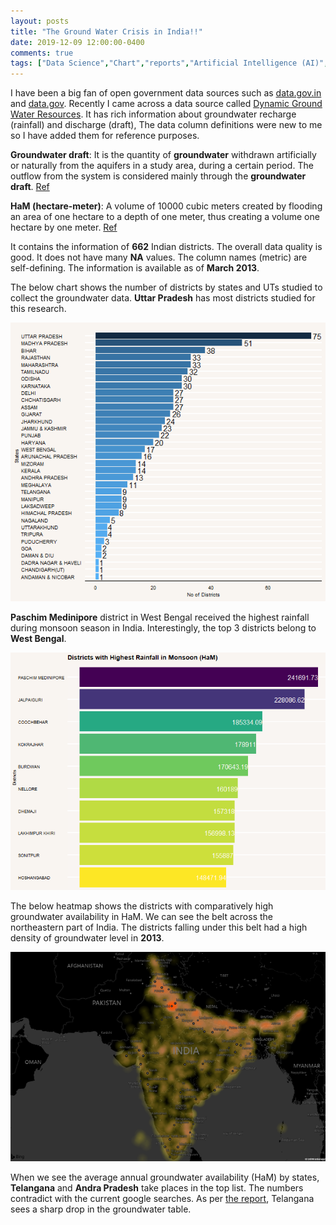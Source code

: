```yaml
---
layout: posts
title: "The Ground Water Crisis in India!!"
date: 2019-12-09 12:00:00-0400
comments: true
tags: ["Data Science","Chart","reports","Artificial Intelligence (AI)","Data Mining","Ground","Pyhton","R","SAS"," Dashboard","DS","water","India"]
---
```

I have been a big fan of open government data sources such as [data.gov.in](https://data.gov.in/) and [data.gov](https://www.data.gov/). Recently I came across a data source called [Dynamic Ground Water Resources](https://data.gov.in/resources/district-wise-dynamic-ground-water-resources-march-2013). It has rich information about groundwater recharge (rainfall) and discharge (draft), The data column definitions were new to me so I have added
them for reference purposes.

**Groundwater draft**: It is the quantity of **groundwater** withdrawn artificially or naturally from the aquifers in a study area, during a certain period. The outflow from the system is considered mainly through the **groundwater draft**. [Ref](https://shodhganga.inflibnet.ac.in/bitstream/10603/70835/14/14_chapter%205%20groundwater.pdf)

**HaM (hectare-meter)**: A volume of 10000 cubic meters created by flooding an area of one hectare to a depth of one meter, thus creating a volume one hectare by one meter. [Ref](http://www.kylesconverter.com/volume/hectare-meters-to-cubic-meters)

It contains the information of **662** Indian districts. The overall data quality is good. It does not have many **NA** values. The column names (metric) are self-defining. The information is available as of **March 2013**. 

The below chart shows the number of districts by states and UTs studied to collect the groundwater data. **Uttar Pradesh** has most districts studied for this research.

![center](/images/gw1.PNG)

**Paschim Medinipore** district in West Bengal received the highest rainfall during monsoon season in India. Interestingly, the top 3 districts belong to **West Bengal**.

![center](/images/gw2.PNG)

The below heatmap shows the districts with comparatively high groundwater availability in HaM. We can see the belt across the northeastern part of India. The districts falling under this belt had a high density of groundwater level in **2013**.

![center](/images/gw3.PNG)

When we see the average annual groundwater availability (HaM) by states, **Telangana** and **Andra Pradesh** take places in the top list. The numbers contradict with the current google searches. As per [the report](https://www.thehindu.com/news/cities/Hyderabad/telangana-sees-sharp-drop-in-groundwater-table/article28160098.ece), Telangana sees a sharp drop in the groundwater table.
